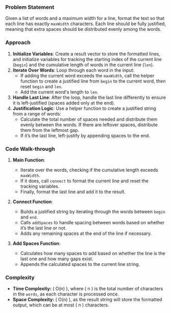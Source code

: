### Problem Statement
Given a list of words and a maximum width for a line, format the text so that each line has exactly `maxWidth` characters. Each line should be fully justified, meaning that extra spaces should be distributed evenly among the words.

### Approach
1. **Initialize Variables**: Create a result vector to store the formatted lines, and initialize variables for tracking the starting index of the current line (`begin`) and the cumulative length of words in the current line (`len`).
2. **Iterate Over Words**: Loop through each word in the input:
   - If adding the current word exceeds the `maxWidth`, call the helper function to create a justified line from `begin` to the current word, then reset `begin` and `len`.
   - Add the current word's length to `len`.
3. **Handle Last Line**: After the loop, handle the last line differently to ensure it is left-justified (spaces added only at the end).
4. **Justification Logic**: Use a helper function to create a justified string from a range of words:
   - Calculate the total number of spaces needed and distribute them evenly between the words. If there are leftover spaces, distribute them from the leftmost gap.
   - If it’s the last line, left-justify by appending spaces to the end.

### Code Walk-through
1. **Main Function**: 
   - Iterate over the words, checking if the cumulative length exceeds `maxWidth`.
   - If it does, call `connect` to format the current line and reset the tracking variables.
   - Finally, format the last line and add it to the result.
   
2. **Connect Function**:
   - Builds a justified string by iterating through the words between `begin` and `end`.
   - Calls `addSpaces` to handle spacing between words based on whether it’s the last line or not.
   - Adds any remaining spaces at the end of the line if necessary.

3. **Add Spaces Function**:
   - Calculates how many spaces to add based on whether the line is the last one and how many gaps exist.
   - Appends the calculated spaces to the current line string.

### Complexity
- **Time Complexity:** \( O(n) \), where \( n \) is the total number of characters in the `words`, as each character is processed once.
- **Space Complexity:** \( O(n) \), as the result string will store the formatted output, which can be at most \( n \) characters.
